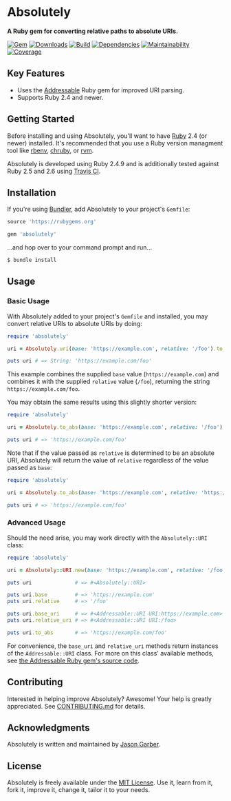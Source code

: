 # Absolutely

**A Ruby gem for converting relative paths to absolute URIs.**

[![Gem](https://img.shields.io/gem/v/absolutely.svg?style=for-the-badge)](https://rubygems.org/gems/absolutely)
[![Downloads](https://img.shields.io/gem/dt/absolutely.svg?style=for-the-badge)](https://rubygems.org/gems/absolutely)
[![Build](https://img.shields.io/travis/com/jgarber623/absolutely/master.svg?style=for-the-badge)](https://travis-ci.com/jgarber623/absolutely)
[![Dependencies](https://img.shields.io/depfu/jgarber623/absolutely.svg?style=for-the-badge)](https://depfu.com/github/jgarber623/absolutely)
[![Maintainability](https://img.shields.io/codeclimate/maintainability/jgarber623/absolutely.svg?style=for-the-badge)](https://codeclimate.com/github/jgarber623/absolutely)
[![Coverage](https://img.shields.io/codeclimate/c/jgarber623/absolutely.svg?style=for-the-badge)](https://codeclimate.com/github/jgarber623/absolutely/code)

## Key Features

- Uses the [Addressable](https://github.com/sporkmonger/addressable) Ruby gem for improved URI parsing.
- Supports Ruby 2.4 and newer.

## Getting Started

Before installing and using Absolutely, you'll want to have [Ruby](https://www.ruby-lang.org) 2.4 (or newer) installed. It's recommended that you use a Ruby version managment tool like [rbenv](https://github.com/rbenv/rbenv), [chruby](https://github.com/postmodern/chruby), or [rvm](https://github.com/rvm/rvm).

Absolutely is developed using Ruby 2.4.9 and is additionally tested against Ruby 2.5 and 2.6 using [Travis CI](https://travis-ci.com/jgarber623/absolutely).

## Installation

If you're using [Bundler](https://bundler.io), add Absolutely to your project's `Gemfile`:

```ruby
source 'https://rubygems.org'

gem 'absolutely'
```

…and hop over to your command prompt and run…

```sh
$ bundle install
```

## Usage

### Basic Usage

With Absolutely added to your project's `Gemfile` and installed, you may convert relative URIs to absolute URIs by doing:

```ruby
require 'absolutely'

uri = Absolutely.uri(base: 'https://example.com', relative: '/foo').to_abs

puts uri # => String: 'https://example.com/foo'
```

This example combines the supplied `base` value (`https://example.com`) and combines it with the supplied `relative` value (`/foo`), returning the string `https://example.com/foo`.

You may obtain the same results using this slightly shorter version:

```ruby
require 'absolutely'

uri = Absolutely.to_abs(base: 'https://example.com', relative: '/foo')

puts uri # => 'https://example.com/foo'
```

Note that if the value passed as `relative` is determined to be an absolute URI, Absolutely will return the value of `relative` regardless of the value passed as `base`:

```ruby
require 'absolutely'

uri = Absolutely.to_abs(base: 'https://example.com', relative: 'https://example.com/foo')

puts uri # => 'https://example.com/foo'
```

### Advanced Usage

Should the need arise, you may work directly with the `Absolutely::URI` class:

```ruby
require 'absolutely'

uri = Absolutely::URI.new(base: 'https://example.com', relative: '/foo')

puts uri              # => #<Absolutely::URI>

puts uri.base         # => 'https://example.com'
puts uri.relative     # => '/foo'

puts uri.base_uri     # => #<Addressable::URI URI:https://example.com>
puts uri.relative_uri # => #<Addressable::URI URI:/foo>

puts uri.to_abs       # => 'https://example.com/foo'
```

For convenience, the `base_uri` and `relative_uri` methods return instances of the `Addressable::URI` class. For more on this class' available methods, see [the Addressable Ruby gem's source code](https://github.com/sporkmonger/addressable).

## Contributing

Interested in helping improve Absolutely? Awesome! Your help is greatly appreciated. See [CONTRIBUTING.md](https://github.com/jgarber623/absolutely/blob/master/CONTRIBUTING.md) for details.

## Acknowledgments

Absolutely is written and maintained by [Jason Garber](https://sixtwothree.org).

## License

Absolutely is freely available under the [MIT License](https://opensource.org/licenses/MIT). Use it, learn from it, fork it, improve it, change it, tailor it to your needs.
